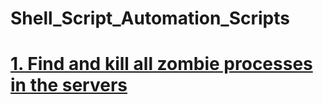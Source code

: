 # Shell_Script_Automation_Scripts

<h1><a href="https://github.com/NAGA222/Shell_Script_Automation_Scripts/blob/fb10799618d4b38a07acaa5c779907000a0e105f/Find_and%20_kill_all_the%20_zombie%20_processes.sh" target="_blank">1. Find and kill all zombie processes in the servers</a></h1>
